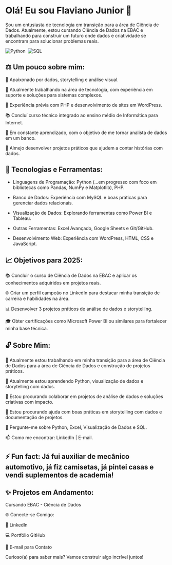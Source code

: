 # Olá! Eu sou Flaviano Junior 👋

Sou um entusiasta de tecnologia em transição para a área de Ciência de Dados. Atualmente, estou cursando Ciência de Dados na EBAC e trabalhando para construir um futuro onde dados e criatividade se encontram para solucionar problemas reais.

![Python](https://img.shields.io/badge/Python-3776AB?style=for-the-badge&logo=python&logoColor=white)&nbsp;
![SQL](https://img.shields.io/badge/-SQL-000?style=for-the-badge&logo=python&logoColor=white)&nbsp;

## ⚖️ Um pouco sobre mim:

  🎨 Apaixonado por dados, storytelling e análise visual.

  🏢 Atualmente trabalhando na área de tecnologia, com experiência em suporte e soluções para sistemas complexos.

  🔧 Experiência prévia com PHP e desenvolvimento de sites em WordPress.

  📚 Concluí curso técnico integrado ao ensino médio de Informática para Internet.

  🌰 Em constante aprendizado, com o objetivo de me tornar analista de dados em um banco.

  🎊 Almejo desenvolver projetos práticos que ajudem a contar histórias com dados.

## 🔧 Tecnologias e Ferramentas:

* Linguagens de Programação: Python (…em progresso com foco em bibliotecas como Pandas, NumPy e Matplotlib), PHP.

* Banco de Dados: Experiência com MySQL e boas práticas para gerenciar dados relacionais.

* Visualização de Dados: Explorando ferramentas como Power BI e Tableau.

* Outras Ferramentas: Excel Avançado, Google Sheets e Git/GitHub.

* Desenvolvimento Web: Experiência com WordPress, HTML, CSS e JavaScript.

## 📈 Objetivos para 2025:

  📚 Concluir o curso de Ciência de Dados na EBAC e aplicar os conhecimentos adquiridos em projetos reais.

  🌐 Criar um perfil campeão no LinkedIn para destacar minha transição de carreira e habilidades na área.

  📊 Desenvolver 3 projetos práticos de análise de dados e storytelling.

  🎓 Obter certificações como Microsoft Power BI ou similares para fortalecer minha base técnica.

## 🔓 Sobre Mim:

  🔭 Atualmente estou trabalhando em minha transição para a área de Ciência de Dados para a área de Ciência de Dados e construção de projetos práticos.

  🌱 Atualmente estou aprendendo Python, visualização de dados e storytelling com dados.

  👯 Estou procurando colaborar em projetos de análise de dados e soluções criativas com impacto.

  🤔 Estou procurando ajuda com boas práticas em storytelling com dados e documentação de projetos.

  💬 Pergunte-me sobre Python, Excel, Visualização de Dados e SQL.

  📫 Como me encontrar: LinkedIn | E-mail.

## ⚡ Fun fact: Já fui auxiliar de mecânico automotivo, já fiz camisetas, já pintei casas e vendi suplementos de academia!

## ✨ Projetos em Andamento:

Cursando EBAC - Ciência de Dados

🌐 Conecte-se Comigo:

🔖 LinkedIn

💻 Portfólio GitHub

📧 E-mail para Contato

Curioso(a) para saber mais? Vamos construir algo incrível juntos!
